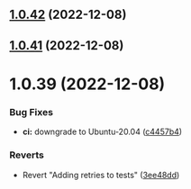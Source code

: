 ## [1.0.42](https://github.com/IBM/secrets-manager-node-sdk/compare/v1.0.41...v1.0.42) (2022-12-08)

## [1.0.41](https://github.com/IBM/secrets-manager-node-sdk/compare/v1.0.40...v1.0.41) (2022-12-08)

# 1.0.39 (2022-12-08)


### Bug Fixes

* **ci:** downgrade to Ubuntu-20.04 ([c4457b4](https://github.com/IBM/secrets-manager-node-sdk/commit/c4457b4c99baa6b492b1a4a7c239207bf3953e0f))


### Reverts

* Revert "Adding retries to tests" ([3ee48dd](https://github.com/IBM/secrets-manager-node-sdk/commit/3ee48dd57a322b48e1aeca2ac0d5595e8f5c7a5f))
